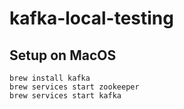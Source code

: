 # kafka-local-testing

## Setup on MacOS
```
brew install kafka
brew services start zookeeper
brew services start kafka
```
